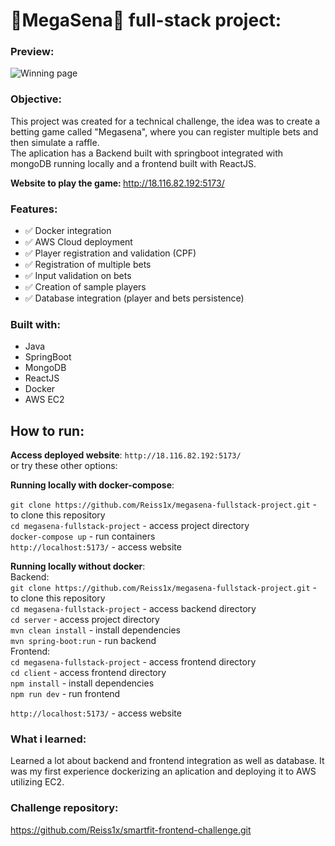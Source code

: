 # 💸MegaSena💸 full-stack project:
### Preview:
<img src="https://i.imgur.com/BLx00LO.gif" alt="Winning page">

### Objective:

This project was created for a technical challenge, the idea was to create a betting game called "Megasena", where you can register multiple bets and then simulate a raffle.  
The aplication has a Backend built with springboot integrated with mongoDB running locally and a frontend built with ReactJS.

<strong>Website to play the game: </strong>http://18.116.82.192:5173/
### Features:

- :white_check_mark: Docker integration
- :white_check_mark: AWS Cloud deployment
- :white_check_mark: Player registration and validation (CPF)
- :white_check_mark: Registration of multiple bets
- :white_check_mark: Input validation on bets
- :white_check_mark: Creation of sample players
- :white_check_mark: Database integration (player and bets persistence)

### Built with:
- Java
- SpringBoot
- MongoDB
- ReactJS
- Docker
- AWS EC2

## How to run:

**Access deployed website**:
`http://18.116.82.192:5173/`  
or try these other options:

**Running locally with docker-compose**:

`git clone https://github.com/Reiss1x/megasena-fullstack-project.git` - to clone this repository  
`cd megasena-fullstack-project` - access project directory  
`docker-compose up` - run containers  
`http://localhost:5173/` - access website  

**Running locally without docker**:  
Backend:  
`git clone https://github.com/Reiss1x/megasena-fullstack-project.git` - to clone this repository    
`cd megasena-fullstack-project` - access backend directory  
`cd server` - access project directory  
`mvn clean install` - install dependencies  
`mvn spring-boot:run` - run backend  
Frontend:  
`cd megasena-fullstack-project` - access frontend directory  
`cd client` - access frontend directory  
`npm install` - install dependencies  
`npm run dev` - run frontend  

`http://localhost:5173/` - access website  



### What i learned:

Learned a lot about backend and frontend integration as well as database. It was my first experience dockerizing an aplication and deploying it to AWS utilizing EC2.

### Challenge repository:

https://github.com/Reiss1x/smartfit-frontend-challenge.git
